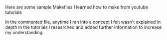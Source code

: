 Here are some sample Makefiles I learned how to make from youtube tutorials

In the commented file, anytime I ran into a concept I felt wasn't explained in
depth in the tutorials I researched and added further information to increase
my understanding.
